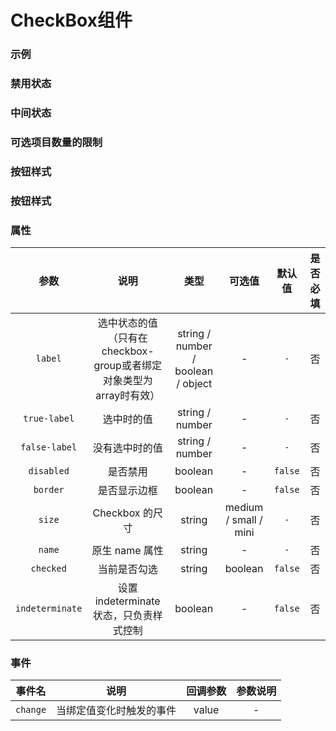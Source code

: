 <!-- 加载 demo 组件 start -->
<script setup>
import demo from './demo.vue'
import demo2 from './demo2.vue'
import demo3 from './demo3.vue'
import demo4 from './demo4.vue'
import demo5 from './demo5.vue'
import demo6 from './demo6.vue'
</script>
<!-- 加载 demo 组件 end -->

<!-- 正文开始 -->

# CheckBox组件

### 示例
<Preview comp-name="CheckBox" demo-name="demo">
  <demo />
</Preview>

### 禁用状态
<Preview comp-name="CheckBox" demo-name="demo2">
  <demo2 />
</Preview>

### 中间状态
<Preview comp-name="CheckBox" demo-name="demo3">
  <demo3 />
</Preview>

### 可选项目数量的限制
<Preview comp-name="CheckBox" demo-name="demo4">
  <demo4 />
</Preview>

### 按钮样式
<Preview comp-name="CheckBox" demo-name="demo5">
  <demo5 />
</Preview>

### 按钮样式
<Preview comp-name="CheckBox" demo-name="demo6">
  <demo6 />
</Preview>

### 属性
参数 | 说明 | 类型 | 可选值 | 默认值 | 是否必填
:-: | :-: | :-: | :-: | :-: | :-:
`label` | 选中状态的值（只有在checkbox-group或者绑定对象类型为array时有效） | string / number / boolean / object | - | `-` | 否 
`true-label` | 选中时的值 | string / number | - | `-` | 否
`false-label` | 没有选中时的值 | string / number | - | `-` | 否
`disabled` | 	是否禁用 | boolean | - | `false` | 否
`border` | 是否显示边框| 	boolean | - | `false` | 否
`size` | Checkbox 的尺寸 | string | medium / small / mini | `-` | 否
`name` | 原生 name 属性 | string | - | `-` | 否
`checked` | 当前是否勾选 | string | boolean | `false` | 否
`indeterminate` | 设置 indeterminate 状态，只负责样式控制 | boolean | - | `false` | 否

### 事件
事件名 | 说明 | 回调参数 | 参数说明
:-: | :-: | :-: | :-:
`change` | 当绑定值变化时触发的事件 | value | -
